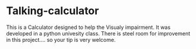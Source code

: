 # Talking-calculator
This is a Calculator designed to help the Visualy impairment. It was developed in a python univesity class. There is steel room for improvement in this project.... so your tip is very welcome.
